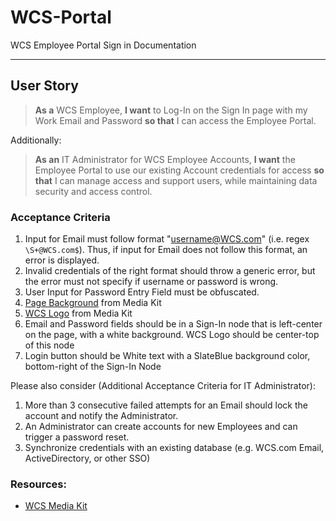 # WCS-Portal
WCS Employee Portal Sign in Documentation

-----
## User Story

> **As a** WCS Employee,
> **I want** to Log-In on the Sign In page with my Work Email and Password  **so that** I can access the Employee Portal.

Additionally:
> **As an** IT Administrator for WCS Employee Accounts,
> **I want** the Employee Portal to use our existing Account credentials for access **so that** I can manage access and support users, while maintaining data security and access control.

### Acceptance Criteria

1. Input for Email must follow format "username@WCS.com" (i.e. regex `\S+@WCS.com$`). Thus, if input for Email does not follow this format, an error is displayed.
2. Invalid credentials of the right format should throw a generic error, but the error must not specify if username or password is wrong.
3. User Input for Password Entry Field must be obfuscated.
4. [Page Background](https://www.wcstexas.com/wp-content/uploads/2020/11/Locomotive-and-Cask-1-scaled.jpg) from Media Kit
5. [WCS Logo](https://www.wcstexas.com/wp-content/uploads/2020/09/Waste-Control-Specialists-logo.png) from Media Kit
6. Email and Password fields should be in a Sign-In node that is left-center on the page, with a white background. WCS Logo should be center-top of this node
7. Login button should be White text with a SlateBlue background color, bottom-right of the Sign-In Node

Please also consider (Additional Acceptance Criteria for IT Administrator):
1. More than 3 consecutive failed attempts for an Email should lock the account and notify the Administrator. 
2. An Administrator can create accounts for new Employees and can trigger a password reset.
3. Synchronize credentials with an existing database (e.g. WCS.com Email, ActiveDirectory, or other SSO)

### Resources:
* [WCS Media Kit](https://www.wcstexas.com/media-kit/)
